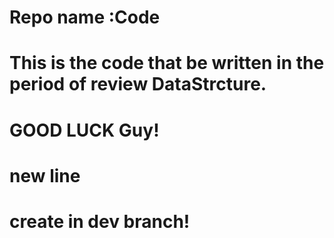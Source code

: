 # Repo name :Code
# This is the code that be written in the period of review DataStrcture.
# GOOD LUCK Guy!
# new line
# create in dev branch!
